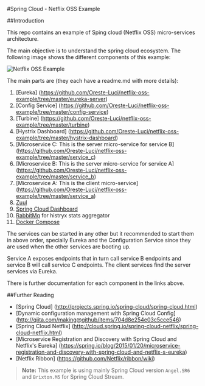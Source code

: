 #Spring Cloud - Netflix OSS Example

##Introduction

This repo contains an example of Sping cloud (Netflix OSS) micro-services architecture.

The main objective is to understand the spring cloud ecosystem. The following image shows the different components of this example:

![Netflix OSS Example](https://github.com/Oreste-Luci/netflix-oss-example/blob/master/netflix-oss-example.png?raw=true)

 
The main parts are (they each have a readme.md with more details):

1. [Eureka] (https://github.com/Oreste-Luci/netflix-oss-example/tree/master/eureka-server)
2. [Config Service] (https://github.com/Oreste-Luci/netflix-oss-example/tree/master/config-service)
3. [Turbine] (https://github.com/Oreste-Luci/netflix-oss-example/tree/master/turbine)
4. [Hystrix Dashboard] (https://github.com/Oreste-Luci/netflix-oss-example/tree/master/hystrix-dashboard)
5. [Microservice C: This is the server micro-service for service B] (https://github.com/Oreste-Luci/netflix-oss-example/tree/master/service_c)
6. [Microservice B: This is the server micro-service for service A] (https://github.com/Oreste-Luci/netflix-oss-example/tree/master/service_b)
7. [Microservice A: This is the client micro-service] (https://github.com/Oreste-Luci/netflix-oss-example/tree/master/service_a)
8. [Zuul](https://github.com/Oreste-Luci/netflix-oss-example/tree/master/zuul)
9. [Spring Cloud Dashboard](https://github.com/Oreste-Luci/netflix-oss-example/tree/master/spring-cloud-dashboard)
10. [RabbitMq](http://www.rabbitmq.com) for histryx stats aggregator    
11. [Docker Compose](https://github.com/Oreste-Luci/netflix-oss-example/tree/master/docker-compose)

The services can be started in any other but it recommended to start them in above order, specially Eureka and the Configuration Service since they are used when the other services are booting up.

Service A exposes endpoints that in turn call service B endpoints and service B will call service C endpoints. The client services find the server services via Eureka.

There is further documentation for each component in the links above.

##Further Reading

* [Spring Cloud] (http://projects.spring.io/spring-cloud/spring-cloud.html)
* [Dynamic configuration management with Spring Cloud Config] (http://qiita.com/making@github/items/704d8e254e03c5cce546)
* [Spring Cloud Netflix] (http://cloud.spring.io/spring-cloud-netflix/spring-cloud-netflix.html)
* [Microservice Registration and Discovery with Spring Cloud and Netflix's Eureka] (https://spring.io/blog/2015/01/20/microservice-registration-and-discovery-with-spring-cloud-and-netflix-s-eureka)
* [Netflix Ribbon] (https://github.com/Netflix/ribbon/wiki)


> **Note:**
> This example is using mainly Spring Cloud version `Angel.SR6` and `Brixton.M5` for Spring Cloud Stream.

